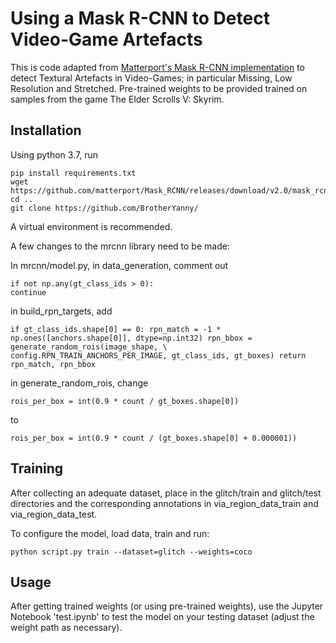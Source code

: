 # Using a Mask R-CNN to Detect Video-Game Artefacts
This is code adapted from [Matterport's Mask R-CNN implementation](https://github.com/matterport/Mask_RCNN#readme) to detect Textural Artefacts in Video-Games; in particular Missing, Low Resolution and Stretched. Pre-trained weights to be provided trained on samples from the game The Elder Scrolls V: Skyrim.

## Installation
Using python 3.7, run
```
pip install requirements.txt
wget https://github.com/matterport/Mask_RCNN/releases/download/v2.0/mask_rcnn_coco.h5
cd ..
git clone https://github.com/BrotherYanny/
```
A virtual environment is recommended.

A few changes to the mrcnn library need to be made:

In mrcnn/model.py,
in data_generation, comment out
```
if not np.any(gt_class_ids > 0):
continue
```
in build_rpn_targets, add
```
if gt_class_ids.shape[0] == 0: rpn_match = -1 * np.ones([anchors.shape[0]], dtype=np.int32) rpn_bbox = generate_random_rois(image_shape, \ config.RPN_TRAIN_ANCHORS_PER_IMAGE, gt_class_ids, gt_boxes) return rpn_match, rpn_bbox
```
in generate_random_rois, change
```
rois_per_box = int(0.9 * count / gt_boxes.shape[0])
```
to
```
rois_per_box = int(0.9 * count / (gt_boxes.shape[0] + 0.000001))
```

## Training
After collecting an adequate dataset, place in the glitch/train and glitch/test directories
and the corresponding annotations in via_region_data_train and via_region_data_test.

To configure the model, load data, train and run:
```
python script.py train --dataset=glitch --weights=coco
```

## Usage
After getting trained weights (or using pre-trained weights), use the Jupyter Notebook 'test.ipynb' to test the model on your testing dataset (adjust the weight path as necessary).

